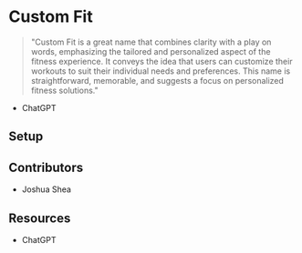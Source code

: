 # Custom Fit

> "Custom Fit is a great name that combines clarity with a play on words, emphasizing the tailored and personalized aspect of the fitness experience. It conveys the idea that users can customize their workouts to suit their individual needs and preferences. This name is straightforward, memorable, and suggests a focus on personalized fitness solutions."

- ChatGPT

## Setup

## Contributors

- Joshua Shea

## Resources

- ChatGPT
